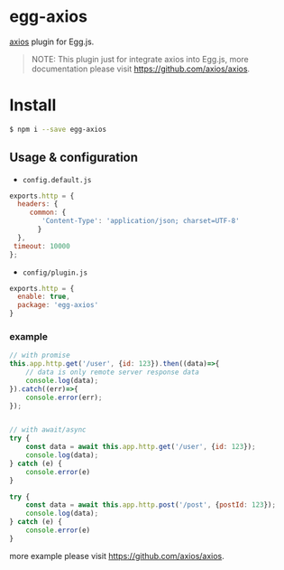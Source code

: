 # egg-axios
[axios](https://github.com/axios/axios) plugin for Egg.js.

> NOTE: This plugin just for integrate axios into Egg.js, more documentation please visit https://github.com/axios/axios.

# Install

```bash
$ npm i --save egg-axios
```

## Usage & configuration

- `config.default.js`

```js
exports.http = {
  headers: {
     common: {
        'Content-Type': 'application/json; charset=UTF-8'
       }
  },
 timeout: 10000
};
```

- `config/plugin.js`

``` js
exports.http = {
  enable: true,
  package: 'egg-axios'
}
```

### example

```js
// with promise
this.app.http.get('/user', {id: 123}).then((data)=>{
    // data is only remote server response data
    console.log(data);
}).catch((err)=>{
    console.error(err);
});
```
```js

```
```js
// with await/async
try {
    const data = await this.app.http.get('/user', {id: 123});
    console.log(data);
} catch (e) {
    console.error(e)
}
```
```js
try {
    const data = await this.app.http.post('/post', {postId: 123});
    console.log(data);
} catch (e) {
    console.error(e)
}
```
more example please visit https://github.com/axios/axios.
